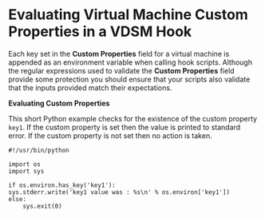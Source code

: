 # Evaluating Virtual Machine Custom Properties in a VDSM Hook

Each key set in the **Custom Properties** field for a virtual machine is appended as an environment variable when calling hook scripts. Although the regular expressions used to validate the **Custom Properties** field provide some protection you should ensure that your scripts also validate that the inputs provided match their expectations.

**Evaluating Custom Properties**

This short Python example checks for the existence of the custom property `key1`. If the custom property is set then the value is printed to standard error. If the custom property is not set then no action is taken.

    #!/usr/bin/python
    
    import os
    import sys
    
    if os.environ.has_key('key1'):
    sys.stderr.write('key1 value was : %s\n' % os.environ['key1'])
    else:
        sys.exit(0)
